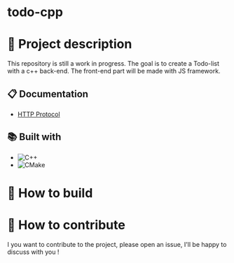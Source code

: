 ﻿# todo-cpp

# 📰 Project description

This repository is still a work in progress. The goal is to create a Todo-list with a c++ back-end.
The front-end part will be made with JS framework.

## 📋 Documentation

- [HTTP Protocol](./PROTOCOL.md)

## 📚 Built with

- ![C++](https://img.shields.io/badge/c++-%2300599C.svg?style=for-the-badge&logo=c%2B%2B&logoColor=white)
- ![CMake](https://img.shields.io/badge/CMake-%23008FBA.svg?style=for-the-badge&logo=cmake&logoColor=white)

# 🔨 How to build

# 📡 How to contribute

I you want to contribute to the project, please open an issue, I'll be happy to discuss with you !